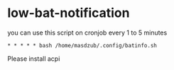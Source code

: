 # low-bat-notification

you can use this script on cronjob every 1 to 5  minutes


```* * * * * bash /home/masdzub/.config/batinfo.sh```

Please install acpi
